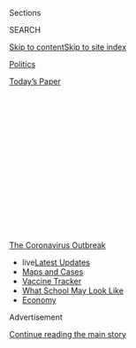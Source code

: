 <div id="app">

<div>

<div>

<div>

<div class="NYTAppHideMasthead css-1q2w90k e1suatyy0">

<div class="section css-ui9rw0 e1suatyy2">

<div class="css-eph4ug er09x8g0">

<div class="css-6n7j50">

</div>

<span class="css-1dv1kvn">Sections</span>

<div class="css-10488qs">

<span class="css-1dv1kvn">SEARCH</span>

</div>

[Skip to content](#site-content)[Skip to site
index](#site-index)

</div>

<div id="masthead-section-label" class="css-1wr3we4 eaxe0e00">

[Politics](https://www.nytimes.com/section/politics)

</div>

<div class="css-10698na e1huz5gh0">

</div>

</div>

<div id="masthead-bar-one" class="section hasLinks css-15hmgas e1csuq9d3">

<div class="css-uqyvli e1csuq9d0">

</div>

<div class="css-1uqjmks e1csuq9d1">

</div>

<div class="css-9e9ivx">

[](https://myaccount.nytimes.com/auth/login?response_type=cookie&client_id=vi)

</div>

<div class="css-1bvtpon e1csuq9d2">

[Today’s
Paper](https://www.nytimes.com/section/todayspaper)

</div>

</div>

</div>

</div>

<div data-aria-hidden="false">

<div id="site-content" data-role="main">

<div>

<div class="css-1aor85t" style="opacity:0.000000001;z-index:-1;visibility:hidden">

<div class="css-1hqnpie">

<div class="css-epjblv">

<span class="css-17xtcya">[Politics](/section/politics)</span><span class="css-x15j1o">|</span><span class="css-fwqvlz">Pfizer
Gets $1.95 Billion to Produce Coronavirus Vaccine by Year’s
End</span>

</div>

<div class="css-k008qs">

<div class="css-1iwv8en">

<span class="css-18z7m18"></span>

<div>

</div>

</div>

<span class="css-1n6z4y">https://nyti.ms/2OOem6k</span>

<div class="css-1705lsu">

<div class="css-4xjgmj">

<div class="css-4skfbu" data-role="toolbar" data-aria-label="Social Media Share buttons, Save button, and Comments Panel with current comment count" data-testid="share-tools">

  - 
  - 
  - 
  - 
    
    <div class="css-6n7j50">
    
    </div>

  - 
  - 

</div>

</div>

</div>

</div>

</div>

</div>

<div id="NYT_TOP_BANNER_REGION" class="css-13pd83m">

<div>

<div id="styln-prism-menu-1592847958612" class="section interactive-content interactive-size-medium css-1edisqu">

<div class="css-17ih8de interactive-body">

<div id="scroll-container" class="css-1gj85ro">

[<span class="styln-title-wrap"><span class="css-1pje3qr">The
Coronavirus</span><span class="css-1pje3qr">
Outbreak</span></span>](https://www.nytimes.com/news-event/coronavirus?action=click&pgtype=Article&state=default&region=TOP_BANNER&context=storylines_menu)

  - <span class="css-kqxiym" data-emphasize="true">live</span>[Latest
    Updates](https://www.nytimes.com/2020/08/02/world/coronavirus-updates.html?action=click&pgtype=Article&state=default&region=TOP_BANNER&context=storylines_menu)
  - [Maps and
    Cases](https://www.nytimes.com/interactive/2020/us/coronavirus-us-cases.html?action=click&pgtype=Article&state=default&region=TOP_BANNER&context=storylines_menu)
  - [Vaccine
    Tracker](https://www.nytimes.com/interactive/2020/science/coronavirus-vaccine-tracker.html?action=click&pgtype=Article&state=default&region=TOP_BANNER&context=storylines_menu)
  - [What School May Look
    Like](https://www.nytimes.com/interactive/2020/07/29/us/schools-reopening-coronavirus.html?action=click&pgtype=Article&state=default&region=TOP_BANNER&context=storylines_menu)
  - [Economy](https://www.nytimes.com/live/2020/07/31/business/stock-market-today-coronavirus?action=click&pgtype=Article&state=default&region=TOP_BANNER&context=storylines_menu)

</div>

</div>

</div>

</div>

</div>

<div id="top-wrapper" class="css-1sy8kpn">

<div id="top-slug" class="css-l9onyx">

Advertisement

</div>

[Continue reading the main
story](#after-top)

<div class="ad top-wrapper" style="text-align:center;height:100%;display:block;min-height:250px">

<div id="top" class="place-ad" data-position="top" data-size-key="top">

</div>

</div>

<div id="after-top">

</div>

</div>

<div>

<div id="sponsor-wrapper" class="css-1hyfx7x">

<div id="sponsor-slug" class="css-19vbshk">

Supported by

</div>

[Continue reading the main
story](#after-sponsor)

<div id="sponsor" class="ad sponsor-wrapper" style="text-align:center;height:100%;display:block">

</div>

<div id="after-sponsor">

</div>

</div>

<div class="css-186x18t">

</div>

<div class="css-1vkm6nb ehdk2mb0">

# Pfizer Gets $1.95 Billion to Produce Coronavirus Vaccine by Year’s End

</div>

Two pharmaceutical companies announced a nearly $2 billion contract for
600 million doses of a vaccine, with the first 100 million promised
before the end of the year.

<div class="css-79elbk" data-testid="photoviewer-wrapper">

<div class="css-z3e15g" data-testid="photoviewer-wrapper-hidden">

</div>

<div class="css-1a48zt4 ehw59r15" data-testid="photoviewer-children">

![<span class="css-16f3y1r e13ogyst0" data-aria-hidden="true">The first
patient enrolled in Pfizer’s Covid-19 vaccine trial receiving an
injection at the University of Maryland School of Medicine in Baltimore
in
May.</span><span class="css-cnj6d5 e1z0qqy90" itemprop="copyrightHolder"><span class="css-1ly73wi e1tej78p0">Credit...</span><span><span>University
of Maryland School of Medicine, via Associated
Press</span></span></span>](https://static01.nyt.com/images/2020/07/22/us/politics/22dc-virus-vaccine/merlin_174113568_f0395436-1ab7-4df9-86d6-fd1b39b08578-articleLarge.jpg?quality=75&auto=webp&disable=upscale)

</div>

</div>

<div class="css-18e8msd">

<div class="css-vp77d3 epjyd6m0">

<div class="css-1baulvz">

By [<span class="css-1baulvz" itemprop="name">Noah
Weiland</span>](https://www.nytimes.com/by/noah-weiland),
[<span class="css-1baulvz" itemprop="name">Denise
Grady</span>](https://www.nytimes.com/by/denise-grady) and
[<span class="css-1baulvz last-byline" itemprop="name">David E.
Sanger</span>](https://www.nytimes.com/by/david-e-sanger)

</div>

</div>

  - 
    
    <div class="css-ld3wwf e16638kd2">
    
    Published July 22, 2020Updated July 30,
    2020
    
    </div>

  - 
    
    <div class="css-4xjgmj">
    
    <div class="css-pvvomx" data-role="toolbar" data-aria-label="Social Media Share buttons, Save button, and Comments Panel with current comment count" data-testid="share-tools">
    
      - 
      - 
      - 
      - 
        
        <div class="css-6n7j50">
        
        </div>
    
      - 
      - 
    
    </div>
    
    </div>

</div>

</div>

<div class="section meteredContent css-1r7ky0e" name="articleBody" itemprop="articleBody">

<div class="css-1fanzo5 StoryBodyCompanionColumn">

<div class="css-53u6y8">

WASHINGTON — As nations around the world race to lock up [coronavirus
vaccines](https://www.nytimes.com/2020/07/27/health/moderna-vaccine-covid.html)
even before they are ready, the Trump administration on Wednesday made
one of the largest investments yet, announcing a nearly $2 billion
contract with
[Pfizer](https://www.nytimes.com/2020/07/27/health/moderna-vaccine-covid.html)
and a German biotechnology company for 100 million doses by December.

The contract is part of what the White House calls the Warp Speed
project, an effort to drastically shorten the time it would take to
manufacture and distribute a working
[vaccine](https://www.nytimes.com/2020/07/22/upshot/vaccine-coronavirus-government-purchase.html).
So far, the United States has put money into more than a half dozen
efforts, hoping to build manufacturing ability for an eventual
breakthrough.

Europe has a parallel effort underway. Germany recently took a 23
percent stake in a German firm, CureVac, that [President Trump once
tried to
lure](https://www.nytimes.com/2020/03/15/world/europe/cornonavirus-vaccine-us-germany.html)
to American shores in hopes that its vaccine, if successful, would be
distributed in the United States first. A [European-led fund-raising
effort in
May](https://www.nytimes.com/2020/05/04/world/europe/eu-coronavirus-vaccine.html)
brought $8 billion in pledges from the world’s governments,
philanthropists and leaders for coronavirus vaccine research, even with
the United States sitting out the conference.

China, meantime, has militarized the effort: Researchers associated with
the Academy of Military Medical Sciences have developed one of China’s
leading vaccine candidates, and another Chinese firm, Sinopharm Group,
announced in June that it was beginning Phase 3 trials in the United
Arab Emirates.

</div>

</div>

<div class="css-1fanzo5 StoryBodyCompanionColumn">

<div class="css-53u6y8">

The Pfizer contract, an agreement to ensure the pharmaceutical giant has
a market for its work, is the biggest splash yet by the Americans. No
vaccine has yet been developed, and it is not clear whether the Pfizer
version will work. But if the vaccine being produced by Pfizer and
BioNTech, the German firm, proves to be safe and effective in clinical
trials, the companies say they could manufacture those first 100 million
doses by the end of the year.

Under [the
arrangement](https://www.businesswire.com/news/home/20200722005438/en/Pfizer-BioNTech-Announce-Agreement-U.S.-Government-600),
the federal government would obtain that first batch for $1.95 billion,
or about $20 a dose, with the rights to acquire up to 500 million more,
or 600 million total. Americans would receive the vaccine for free.
Before it could be distributed, it would need emergency approval by the
Food and Drug Administration. But the U.S. government does not pay the
nearly $2 billion until the drug is approved and the first 100 million
doses are delivered.

Pfizer said that large-scale safety and efficacy trials were to begin
this month, with regulatory review set for as early as October, although
nothing was guaranteed.

“Depending on success in clinical trials, today’s agreement will enable
the delivery of approximately 100 million doses of vaccine being
developed by Pfizer and BioNTech,” Alex M. Azar II, the health
secretary, said in a statement announcing the deal.

On Monday, Pfizer and
[AstraZeneca](https://www.nytimes.com/2020/05/21/health/coronavirus-vaccine-astrazeneca.html),
a British-Swedish drug company developing a potential
[vaccine](https://www.nytimes.com/interactive/2020/06/09/magazine/covid-vaccine.html)
with Oxford University, [released
data](https://www.nytimes.com/2020/07/20/world/covid-coronavirus-vaccine.html)
suggesting that their vaccines could stimulate strong immune responses
with only minor side effects.

</div>

</div>

<div class="css-1fanzo5 StoryBodyCompanionColumn">

<div class="css-53u6y8">

But unlike AstraZeneca, which has also obtained funding from the U.S.
government, Pfizer did not receive a contract for its earlier research
and development efforts — only for the doses and their
distribution.

<div id="NYT_MAIN_CONTENT_1_REGION" class="css-9tf9ac">

<div>

<div id="styln-covid-updates-world" class="section interactive-content interactive-size-medium css-1ftcdic">

<div class="css-17ih8de interactive-body">

<div id="styln-briefing-block" data-asset-id="QXJ0aWNsZTpueXQ6Ly9hcnRpY2xlLzhiMjRmNTQ0LWVhMmUtNTlmNC1hMDZiLTM0YWI3YTlmN2E4YQ==">

<div class="briefing-block-header-section">

# [Latest Updates: Global Coronavirus Outbreak](https://www.nytimes.com/2020/08/01/world/coronavirus-covid-19.html?action=click&pgtype=Article&state=default&region=MAIN_CONTENT_1&context=storylines_live_updates)

<div class="briefing-block-ts">

Updated 2020-08-02T17:52:35.962Z

</div>

</div>

  - [The U.S. reels as July cases more than double the total of any
    other
    month.](https://www.nytimes.com/2020/08/01/world/coronavirus-covid-19.html?action=click&pgtype=Article&state=default&region=MAIN_CONTENT_1&context=storylines_live_updates#link-34047410)
  - [Top U.S. officials work to break an impasse over the federal
    jobless
    benefit.](https://www.nytimes.com/2020/08/01/world/coronavirus-covid-19.html?action=click&pgtype=Article&state=default&region=MAIN_CONTENT_1&context=storylines_live_updates#link-780ec966)
  - [Its outbreak untamed, Melbourne goes into even greater
    lockdown.](https://www.nytimes.com/2020/08/01/world/coronavirus-covid-19.html?action=click&pgtype=Article&state=default&region=MAIN_CONTENT_1&context=storylines_live_updates#link-2bc8948)

<div class="briefing-block-footer">

<div class="briefing-block-footer-meta">

[See more
updates](https://www.nytimes.com/2020/08/01/world/coronavirus-covid-19.html?action=click&pgtype=Article&state=default&region=MAIN_CONTENT_1&context=storylines_live_updates)

</div>

<div class="briefing-block-briefinglinks">

<span>More live coverage:</span>
[Markets](https://www.nytimes.com/live/2020/07/31/business/stock-market-today-coronavirus?action=click&pgtype=Article&state=default&region=MAIN_CONTENT_1&context=storylines_live_updates)

</div>

</div>

</div>

</div>

</div>

</div>

</div>

By refusing funding up until now, Pfizer was able to avoid drawn-out
contractual negotiations and get its vaccine to trials, company
officials say.

“We didn’t accept the federal government funding solely for the reason
that we wanted to be able to move as quickly as possible with our
vaccine candidate into the clinic,” John Young, Pfizer’s chief business
officer, said on Tuesday at [a congressional
hearing](https://www.nytimes.com/2020/07/21/health/covid-19-vaccine-coronavirus-moderna-pfizer.html)
with executives from five vaccine manufacturers.

Pfizer and BioNTech are developing a
[vaccine](https://www.nytimes.com/2020/05/15/us/politics/coronavirus-vaccine-timeline.html)
candidate that uses genetic material from the virus, [known as messenger
RNA](https://www.nytimes.com/2020/05/05/health/pfizer-vaccine-coronavirus.html),
to stimulate the immune system without making the recipient sick. The
technology can create a vaccine quickly, but has not yet produced one
that has been approved and
marketed.

[Moderna](https://www.nytimes.com/2020/07/27/health/moderna-vaccine-covid.html),
a Massachusetts biotech company, received $483 million from the U.S.
government for its vaccine development and is also using mRNA
technology. By putting the might of an industry giant behind it, Pfizer
is making the technology mainstream.

The lack of a track record has prompted some skepticism about this
approach, but Dr. Kathrin Jansen, a senior vice president and the head
of vaccine research and development at Pfizer, dismissed the criticism.

“That’s not a scientific mind-set — that just because it’s new, it will
fail,” she said in an interview.

</div>

</div>

<div class="css-1fanzo5 StoryBodyCompanionColumn">

<div class="css-53u6y8">

Earlier in her career, Dr. Jansen worked for Merck, where she led its
development of a vaccine to prevent cervical cancer, which is caused by
a virus. The vaccine, Gardasil, has been successful. It, too, used a
technology that was new at the time and faced considerable skepticism.

Dr. Jansen said Pfizer had placed its bet on messenger RNA not just
because the technology could produce a vaccine quickly, but also because
its review of previous work by BioNTech on experimental cancer vaccines
suggested the approach could cause a powerful immune response. Before
the coronavirus pandemic, the two companies had been collaborating on
flu vaccines.

Vaccines using mRNA consist of genetic material from part of the virus,
encased in tiny particles made of fat that help it get into human cells.
The messenger RNA then prompts the cells to churn out a tiny piece of
the virus, causing the immune system to attack the real virus if the
person is exposed. In essence, the patient’s cells become factories for
a harmless fragment of the virus.

These vaccines set off several different kinds of immune responses, Dr.
Jansen said, which is important because scientists do not know yet which
type will be most potent against the coronavirus.

Dr. Jansen described making such a vaccine as a clean, fast process that
required a relatively small footprint to produce many
doses.

<div id="NYT_MAIN_CONTENT_3_REGION" class="css-9tf9ac">

<div>

<div id="styln-prism-freeform-1594220623585" class="section interactive-content interactive-size-medium css-1ftcdic">

<div class="css-17ih8de interactive-body">

<div id="prism-freeform-block-62021" class="css-19mumt8" data-role="complementary" data-storyline="The Coronavirus Outbreak" data-truncated="true" tabindex="0">

<div class="css-a8d9oz">

<div class="css-eb027h">

[](https://www.nytimes.com/news-event/coronavirus?action=click&pgtype=Article&state=default&region=MAIN_CONTENT_3&context=storylines_faq)

### The Coronavirus Outbreak ›

#### Frequently Asked Questions

Updated July 27, 2020

  - #### Should I refinance my mortgage?
    
      - [It could be a good
        idea,](https://www.nytimes.com/article/coronavirus-money-unemployment.html?action=click&pgtype=Article&state=default&region=MAIN_CONTENT_3&context=storylines_faq)
        because mortgage rates have [never been
        lower.](https://www.nytimes.com/2020/07/16/business/mortgage-rates-below-3-percent.html?action=click&pgtype=Article&state=default&region=MAIN_CONTENT_3&context=storylines_faq)
        Refinancing requests have pushed mortgage applications to some
        of the highest levels since 2008, so be prepared to get in line.
        But defaults are also up, so if you’re thinking about buying a
        home, be aware that some lenders have tightened their standards.

  - #### What is school going to look like in September?
    
      - It is unlikely that many schools will return to a normal
        schedule this fall, requiring the grind of [online
        learning](https://www.nytimes.com/2020/06/05/us/coronavirus-education-lost-learning.html?action=click&pgtype=Article&state=default&region=MAIN_CONTENT_3&context=storylines_faq),
        [makeshift child
        care](https://www.nytimes.com/2020/05/29/us/coronavirus-child-care-centers.html?action=click&pgtype=Article&state=default&region=MAIN_CONTENT_3&context=storylines_faq)
        and [stunted
        workdays](https://www.nytimes.com/2020/06/03/business/economy/coronavirus-working-women.html?action=click&pgtype=Article&state=default&region=MAIN_CONTENT_3&context=storylines_faq)
        to continue. California’s two largest public school districts —
        Los Angeles and San Diego — said on July 13, that [instruction
        will be remote-only in the
        fall](https://www.nytimes.com/2020/07/13/us/lausd-san-diego-school-reopening.html?action=click&pgtype=Article&state=default&region=MAIN_CONTENT_3&context=storylines_faq),
        citing concerns that surging coronavirus infections in their
        areas pose too dire a risk for students and teachers. Together,
        the two districts enroll some 825,000 students. They are the
        largest in the country so far to abandon plans for even a
        partial physical return to classrooms when they reopen in
        August. For other districts, the solution won’t be an
        all-or-nothing approach. [Many
        systems](https://bioethics.jhu.edu/research-and-outreach/projects/eschool-initiative/school-policy-tracker/),
        including the nation’s largest, New York City, are devising
        [hybrid
        plans](https://www.nytimes.com/2020/06/26/us/coronavirus-schools-reopen-fall.html?action=click&pgtype=Article&state=default&region=MAIN_CONTENT_3&context=storylines_faq)
        that involve spending some days in classrooms and other days
        online. There’s no national policy on this yet, so check with
        your municipal school system regularly to see what is happening
        in your community.

  - #### Is the coronavirus airborne?
    
      - The coronavirus [can stay aloft for hours in tiny droplets in
        stagnant
        air](https://www.nytimes.com/2020/07/04/health/239-experts-with-one-big-claim-the-coronavirus-is-airborne.html?action=click&pgtype=Article&state=default&region=MAIN_CONTENT_3&context=storylines_faq),
        infecting people as they inhale, mounting scientific evidence
        suggests. This risk is highest in crowded indoor spaces with
        poor ventilation, and may help explain super-spreading events
        reported in meatpacking plants, churches and restaurants. [It’s
        unclear how often the virus is
        spread](https://www.nytimes.com/2020/07/06/health/coronavirus-airborne-aerosols.html?action=click&pgtype=Article&state=default&region=MAIN_CONTENT_3&context=storylines_faq)
        via these tiny droplets, or aerosols, compared with larger
        droplets that are expelled when a sick person coughs or sneezes,
        or transmitted through contact with contaminated surfaces, said
        Linsey Marr, an aerosol expert at Virginia Tech. Aerosols are
        released even when a person without symptoms exhales, talks or
        sings, according to Dr. Marr and more than 200 other experts,
        who [have outlined the evidence in an open letter to the World
        Health
        Organization](https://academic.oup.com/cid/article/doi/10.1093/cid/ciaa939/5867798).

  - #### What are the symptoms of coronavirus?
    
      - Common symptoms [include fever, a dry cough, fatigue and
        difficulty breathing or shortness of
        breath.](https://www.nytimes.com/article/symptoms-coronavirus.html?action=click&pgtype=Article&state=default&region=MAIN_CONTENT_3&context=storylines_faq)
        Some of these symptoms overlap with those of the flu, making
        detection difficult, but runny noses and stuffy sinuses are less
        common. [The C.D.C. has
        also](https://www.nytimes.com/2020/04/27/health/coronavirus-symptoms-cdc.html?action=click&pgtype=Article&state=default&region=MAIN_CONTENT_3&context=storylines_faq)
        added chills, muscle pain, sore throat, headache and a new loss
        of the sense of taste or smell as symptoms to look out for. Most
        people fall ill five to seven days after exposure, but symptoms
        may appear in as few as two days or as many as 14 days.

  - #### Does asymptomatic transmission of Covid-19 happen?
    
      - So far, the evidence seems to show it does. A widely cited
        [paper](https://www.nature.com/articles/s41591-020-0869-5)
        published in April suggests that people are most infectious
        about two days before the onset of coronavirus symptoms and
        estimated that 44 percent of new infections were a result of
        transmission from people who were not yet showing symptoms.
        Recently, a top expert at the World Health Organization stated
        that transmission of the coronavirus by people who did not have
        symptoms was “very rare,” [but she later walked back that
        statement.](https://www.nytimes.com/2020/06/09/world/coronavirus-updates.html?action=click&pgtype=Article&state=default&region=MAIN_CONTENT_3&context=storylines_faq#link-1f302e21)

<div id="styln-survey-component-62021" class="styln-survey-component" data-surveyname="faq" data-surveystoryline="coronavirus">

</div>

</div>

<div class="css-6mllg9">

</div>

<div class="css-pmm6ed">

<span class="css-5gimkt"></span>

</div>

</div>

</div>

</div>

</div>

</div>

</div>

She added that it “has the potential to be fast to produce a product
that is very well defined and very pure.”

Several other companies are also making such vaccines, and each has its
own formulation of the genetic material and types of fat used to encase
it.

</div>

</div>

<div class="css-1fanzo5 StoryBodyCompanionColumn">

<div class="css-53u6y8">

The large vaccine studies set to begin this month will each include
30,000 people, with some getting placebo shots. The [Food and Drug
Administration has
said](https://www.fda.gov/regulatory-information/search-fda-guidance-documents/development-and-licensure-vaccines-prevent-covid-19)
that to be considered effective, a coronavirus vaccine should protect 50
percent of the people who receive it.

Companies hope to show proof of effectiveness by the fall, but that will
depend on enrolling enough volunteers in areas where the infection rate
is high enough to see a significant difference between the vaccinated
people and the placebo group.

“We think we will see the end points, given that the infection rates are
going up, up, up,” Dr. Jansen said. “If the stars are aligned, it could
be next fall. But everything has to be right.”

Dr. Amesh Adalja, an infectious disease physician and senior scholar at
the Johns Hopkins University Center for Health Security, said that
Pfizer, unlike some smaller pharmaceutical companies that the government
had contracted with, did not need research money because it was likely
to have the infrastructure and early data it needed to speed its vaccine
to trials without federal assistance.

“Pfizer is a company that has a lot of expertise in making vaccines,” he
said. “They knew that any negotiation with the government could have
delayed the start” of trials, which he said the company knew how to set
up rapidly.

He added that the $1.95 billion agreement was a way to guarantee a
market for the vaccine at the end of production, since prominent
drugmakers have historically been hesitant to spend on infectious
disease outbreaks.

“Advance purchase agreements have been one way we’ve been able to
acquire vaccines and countermeasures against certain threats that
pharmaceutical companies have traditionally stayed away from,” he said.

</div>

</div>

<div class="css-1fanzo5 StoryBodyCompanionColumn">

<div class="css-53u6y8">

The agreement with Pfizer, which the company and the Department of
Health and Human Services announced Wednesday morning, is the largest
one yet for Operation Warp Speed. The federal government announced this
month that it would pay the Maryland-based company
[Novavax](https://www.nytimes.com/2020/07/16/health/coronavirus-vaccine-novavax.html)
$1.6 billion to expedite the development of a [coronavirus
vaccine](https://www.nytimes.com/interactive/2020/science/coronavirus-vaccine-tracker.html).

“We’ve been committed to making the impossible possible by working
tirelessly to develop and produce in record time a safe and effective
vaccine to help bring an end to this global health crisis,” Dr. Albert
Bourla, Pfizer’s chairman and chief executive officer, said in a news
release.

</div>

</div>

<div>

</div>

</div>

<div>

</div>

<div>

</div>

<div>

</div>

<div>

<div id="bottom-wrapper" class="css-1ede5it">

<div id="bottom-slug" class="css-l9onyx">

Advertisement

</div>

[Continue reading the main
story](#after-bottom)

<div id="bottom" class="ad bottom-wrapper" style="text-align:center;height:100%;display:block;min-height:90px">

</div>

<div id="after-bottom">

</div>

</div>

</div>

</div>

</div>

## Site Index

<div>

</div>

## Site Information Navigation

  - [© <span>2020</span> <span>The New York Times
    Company</span>](https://help.nytimes.com/hc/en-us/articles/115014792127-Copyright-notice)

<!-- end list -->

  - [NYTCo](https://www.nytco.com/)
  - [Contact
    Us](https://help.nytimes.com/hc/en-us/articles/115015385887-Contact-Us)
  - [Work with us](https://www.nytco.com/careers/)
  - [Advertise](https://nytmediakit.com/)
  - [T Brand Studio](http://www.tbrandstudio.com/)
  - [Your Ad
    Choices](https://www.nytimes.com/privacy/cookie-policy#how-do-i-manage-trackers)
  - [Privacy](https://www.nytimes.com/privacy)
  - [Terms of
    Service](https://help.nytimes.com/hc/en-us/articles/115014893428-Terms-of-service)
  - [Terms of
    Sale](https://help.nytimes.com/hc/en-us/articles/115014893968-Terms-of-sale)
  - [Site
    Map](https://spiderbites.nytimes.com)
  - [Help](https://help.nytimes.com/hc/en-us)
  - [Subscriptions](https://www.nytimes.com/subscription?campaignId=37WXW)

</div>

</div>

</div>

</div>
